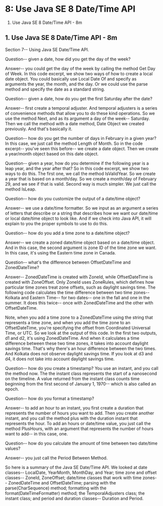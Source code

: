 # 8: Use Java SE 8 Date/Time API

1. Use Java SE 8 Date/Time API - 8m

## 1. Use Java SE 8 Date/Time API - 8m

Section 7-- Using Java SE Date/Time API.

Question-- given a date, how did you get the day of the week?

Answer-- you could get the day of the week by calling the method Get Day of Week. In this code excerpt, we show two ways of how to create a local date object. You could basically use Local Date Of and specify as arguments the year, the month, and the day. Or we could use the parse method and specify the date as a standard string.

Question-- given a date, how do you get the first Saturday after the date?

Answer-- first create a temporal adjuster. And temporal adjusters is a series of convenience methods that allow you to do these kind operations. So we use the method Next, and as its argument a day of the week-- Saturday. Then we call the method with a date method, Date Object we created previously. And that's basically it.

Question-- how do you get the number of days in February in a given year? In this case, we just call the method Length of Month. So in the code excerpt-- you've seen this before-- we create a date object. Then we create a year/month object based on this date object.

Question-- given a year, how do you determine if the following year is a leap year, and the year after that? So in this code excerpt, we show two ways to do this. The first one, we call the method IsValidYear. So we create a year that is based on a month/day. So we create a month/day of February 29, and we see if that is valid. Second way is much simpler. We just call the method IsLeap.

Question-- how do you customize the output of a date/time object?

Answer-- we use a date/time formatter. So we input as an argument a series of letters that describe or a string that describes how we want our date/time or local date/time object to look like. And if we check into Java API, it will explain to you the proper symbols to use to do this.

Question-- how do you add a time zone to a date/time object?

Answer-- we create a zoned date/time object based on a date/time object. And in this case, the second argument is zone ID of the time zone we want. In this case, it's using the Eastern time zone in Canada.

Question-- what's the difference between OffsetDateTime and ZonedDateTime?

Answer-- ZonedDateTime is created with ZoneId, while OffsetDateTime is created with ZoneOffset. Only ZoneId uses ZoneRules, which defines how particular time zones treat zone offsets, such as daylight savings time. The following code calculates the time difference between two time zones-- Kolkata and Eastern Time-- for two dates-- one in the fall and one in the summer. It does this twice-- once with ZonedDateTime and the other with OffsetDateTime.

Note, when you add a time zone to a ZonedDateTime using the string that represents a time zone, and when you add the time zone to an OffsetDateTime, you're specifying the offset from Coordinated Universal Time, or UTC. So we look at the output of this code. In the first two outputs, d1 and d2, it's using ZonedDateTime. And when it calculates a time difference between these two time zones, it takes into account daylight savings time. That's why there's an hour difference between the two times. And Kolkata does not observe daylight savings time. If you look at d3 and d4, it does not take into account daylight savings time.

Question-- how do you create a timestamp? You use an instant, and you call the method now. The the instant class represents the start of a nanosecond on the timeline. A value returned from the instant class counts time beginning from the first second of January 1, 1970-- which is also called an epoch.

Question-- how do you format a timestamp?

Answer-- to add an hour to an instant, you first create a duration that represents the number of hours you want to add. Then you create another instant, and you call the method plus with the duration instant that represents the hour. To add an hours or date/time value, you just call the method PlusHours, with an argument that represents the number of hours want to add-- in this case, one.

Question-- how do you calculate the amount of time between two date/time values?

Answer-- you just call the Period Between Method.

So here is a summary of the Java SE Date/Time API. We looked at date classes-- LocalDate, YearMonth, MonthDay, and Year; time zone and offset classes-- ZoneId, ZoneOffset; date/time classes that work with time zones-- ZonedDateTime and OffsetDateTime; parsing with the parse(CharSequence) method; formatting with the format(DateTimeFormatter) method; the TemporalAdjusters class; the instant class; and period and duration classes-- Duration and Period.
